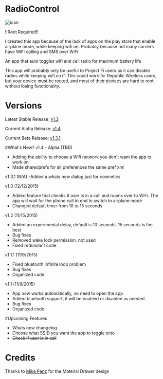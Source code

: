 # RadioControl
![icon](https://nikhilp.org/images/ic_launcher.png)

!!Root Required!!

I created this app because of the lack of apps on the play store that enable airplane mode, while keeping wifi on. Probably because not many carriers have WiFi calling and SMS over WiFi

An app that auto toggles wifi and cell radio for maximum battery life

This app will probably only be useful to Project Fi users as it can disable radios while keeping wifi on if.
This could work for Republic Wireless users, but your device must be rooted, and most of their devices are hard to root without losing functionality.

# Versions

Latest Stable Release: [v1.3](https://github.com/indianpoptart/RadioControl/releases/latest)

Current Alpha Release: [v1.4](https://github.com/indianpoptart/RadioControl/releases/tag/v1.4-alpha1)

Current Beta Release: [v1.3.1](https://github.com/indianpoptart/RadioControl/releases/tag/v1.3.1-beta1)


#What's New?
v1.4 - Alpha (TBD)
- Adding the ability to choose a Wifi network you don't want the app to
work on
- Made sharedprefs for all preferences the same pref xml

v1.3.1 (N/A)
-Added a whats new dialog just for cosmetics

v1.3 (12/12/2015)
- Added feature that checks if user is in a call and roams over to WiFi. The app will wait for the phone call to end to switch to airplane mode
- Changed default timer from 10 to 15 seconds

v1.2 (11/15/2015)
- Added an experimental delay, default is 10 seconds, 15 seconds is the best
- Bug fixes
- Removed wake lock permission, not used
- Fixed redundant code

v1.1.1 (11/9/2015)
- Fixed bluetooth infinite loop problem
- Bug fixes
- Organized code

v1.1 (11/8/2015)
- App now works automatically, no need to open the app
- Added bluetooth support, it will be enabled or disabled as needed
- Bug fixes
- Organized code

#Upcoming Features
- Whats new changelog
- Choose what SSID you want the app to toggle onto
- ~~Check if user is in call~~

# Credits
Thanks to [Mike Penz](https://github.com/mikepenz) for the Material Drawer design

